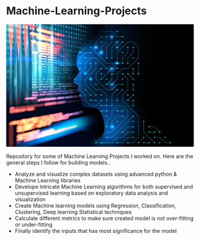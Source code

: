 # Machine-Learning-Projects
![](zmg/ml1.jpg)

Repository for some of Machine Learning Projects I worked on. Here are the general steps I follow for building models.. 
- Analyze and visualize complex datasets using advanced python & Machine Learning libraries
- Develope intricate Machine Learning algorithms for both supervised and unsupervised learning based on exploratory data analysis and visualization
- Create Machine learning models using Regression, Classification, Clustering, Deep learning Statistical techniques
- Calculate different metrics to make sure created model is not over-fitting or under-fitting 
- Finally identify the inputs that has most significance for the model

